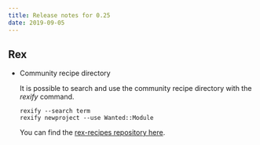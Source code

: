 ```yaml
---
title: Release notes for 0.25
date: 2019-09-05
---
```


## Rex

-   Community recipe directory

    It is possible to search and use the community recipe directory with the *rexify* command.

        rexify --search term
        rexify newproject --use Wanted::Module

    You can find the [rex-recipes repository here](https://github.com/RexOps/rex-recipes).


